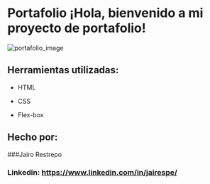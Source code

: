 # Portafolio ¡Hola, bienvenido a mi proyecto de portafolio!

![portafolio_image](https://github.com/user-attachments/assets/2f81ec27-eb70-4a25-a538-5405d0f9b931)

## Herramientas utilizadas:

* HTML

* CSS

* Flex-box

## Hecho por:

###Jairo Restrepo

### Linkedin: https://www.linkedin.com/in/jairespe/

